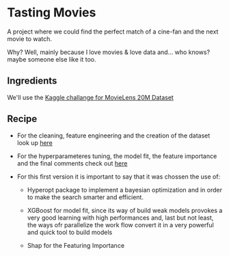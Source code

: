 # Tasting Movies

A project where we could find the perfect match of a cine-fan and the next movie to watch.

Why? Well, mainly because I love movies & love data and... who knows? maybe someone else like it too.


## Ingredients

We'll use the [Kaggle challange for MovieLens 20M Dataset](https://www.kaggle.com/grouplens/movielens-20m-dataset)

## Recipe

- For the cleaning, feature engineering and the creation of the dataset look up [here](https://github.com/adfmb/tastingmovies/blob/main/0002_cleaning_and_featuring_engineering.ipynb)

- For the hyperparameteres tuning, the model fit, the feature importance and the final comments check out [here](https://github.com/adfmb/tastingmovies/blob/main/0003_model_and_fi.ipynb)

- For this first version it is important to say that it was chossen the use of:

  -  Hyperopt package to implement a bayesian optimization and in order to make the search smarter and efficient.
          
  -  XGBoost for model fit, since its way of build weak models provokes a very good learning with high performances and, last but not least, the ways ofr parallelize the work flow convert it in a very powerful and quick tool to build models
        
  -  Shap for the Featuring Importance
